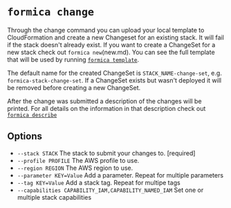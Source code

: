 # `formica change`

Through the change command you can upload your local template to CloudFormation and create a new Changeset for an existing stack. It will fail if the stack doesn't already exist. If you want to create a ChangeSet for a new stack check out `formica new`(new.md). You can see the full template that will be used by running [`formica template`](template.md).

The default name for the created ChangeSet is `STACK_NAME-change-set`, e.g. `formica-stack-change-set`. If a ChangeSet exists but wasn't deployed it will be removed before creating a new ChangeSet.

After the change was submitted a description of the changes will be printed. For all details on the information in that description check out [`formica describe`](describe.md)

## Options

* `--stack STACK`             The stack to submit your changes to.  [required]
* `--profile PROFILE`         The AWS profile to use.
* `--region REGION`           The AWS region to use.
* `--parameter KEY=Value`     Add a parameter. Repeat for multiple parameters
* `--tag KEY=Value`           Add a stack tag. Repeat for multipe tags
* `--capabilities CAPABILITY_IAM,CAPABILITY_NAMED_IAM`  Set one or multiple stack capabilities